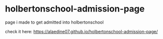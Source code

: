 # holbertonschool-admission-page
page i made to get admitted into holbertonschool

check it here: https://alaedine07.github.io/holbertonschool-admission-page/
